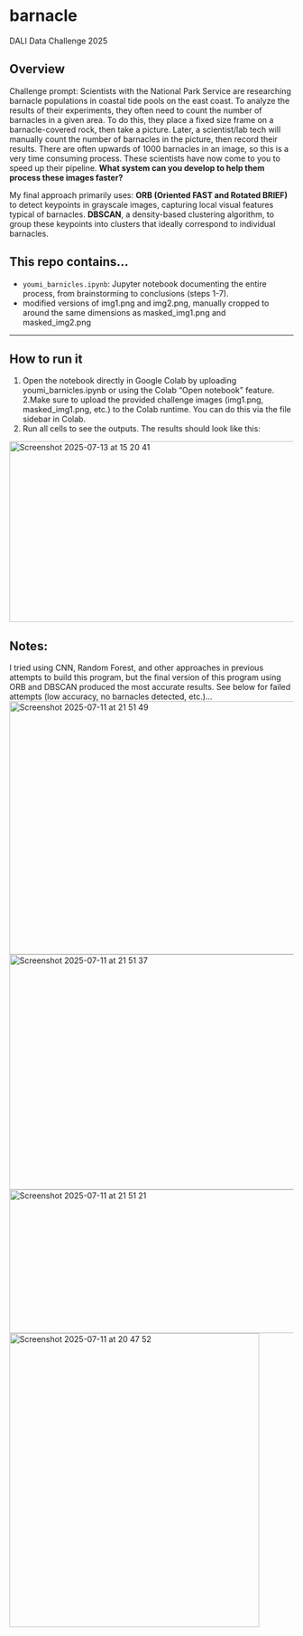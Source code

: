 # barnacle
DALI Data Challenge 2025

## Overview

Challenge prompt: Scientists with the National Park Service are researching barnacle populations in coastal tide pools on the east coast. To analyze the results of their experiments, they often need to count the number of barnacles in a given area. To do this, they place a fixed size frame on a barnacle-covered rock, then take a picture. Later, a scientist/lab tech will manually count the number of barnacles in the picture, then record their results. There are often upwards of 1000 barnacles in an image, so this is a very time consuming process. These scientists have now come to you to speed up their pipeline. **What system can you develop to help them process these images faster?**

My final approach primarily uses:
  **ORB (Oriented FAST and Rotated BRIEF)** to detect keypoints in grayscale images, capturing local visual features typical of barnacles.
  **DBSCAN**, a density-based clustering algorithm, to group these keypoints into clusters that ideally correspond to individual barnacles.

## This repo contains...

* `youmi_barnicles.ipynb`: Jupyter notebook documenting the entire process, from brainstorming to conclusions (steps 1-7).
* modified versions of img1.png and img2.png, manually cropped to around the same dimensions as masked_img1.png and masked_img2.png

---

## How to run it

1. Open the notebook directly in Google Colab by uploading youmi_barnicles.ipynb or using the Colab “Open notebook” feature.
2.Make sure to upload the provided challenge images (img1.png, masked_img1.png, etc.) to the Colab runtime. You can do this via the file sidebar in Colab. 
3. Run all cells to see the outputs. The results should look like this:
<img width="576" height="320" alt="Screenshot 2025-07-13 at 15 20 41" src="https://github.com/user-attachments/assets/f953a338-ee6a-4ddb-baed-be1dd21898c6" />

## Notes:
I tried using CNN, Random Forest, and other approaches in previous attempts to build this program, but the final version of this program using ORB and DBSCAN produced the most accurate results. See below for failed attempts (low accuracy, no barnacles detected, etc.)...
<img width="540" height="448" alt="Screenshot 2025-07-11 at 21 51 49" src="https://github.com/user-attachments/assets/13609b67-379c-4852-a1a5-812cf2ef754f" />
<img width="801" height="416" alt="Screenshot 2025-07-11 at 21 51 37" src="https://github.com/user-attachments/assets/3097c563-c47f-4891-8e1b-285332239409" />
<img width="801" height="254" alt="Screenshot 2025-07-11 at 21 51 21" src="https://github.com/user-attachments/assets/9a0dc301-37d1-4e1a-88ae-91653cdc50c3" />
<img width="443" height="520" alt="Screenshot 2025-07-11 at 20 47 52" src="https://github.com/user-attachments/assets/0fddbe66-c92f-4231-80b0-927a068a87c2" />

